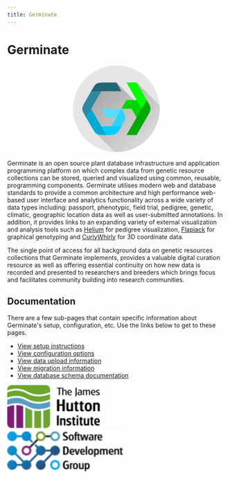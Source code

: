 ```yaml
---
title: Germinate
---
```


# Germinate

<p align="center">
  <img src="img/germinate-square.svg" width="200" alt="Logo">
</p>

Germinate is an open source plant database infrastructure and application programming platform
on which complex data from genetic resource collections can be stored, queried and visualized
using common, reusable, programming components. Germinate utilises modern web and database
standards to provide a common architecture and high performance web-based user interface and
analytics functionality across a wide variety of data types including: passport, phenotypic,
field trial, pedigree, genetic, climatic, geographic location data as well as user-submitted
annotations. In addition, it provides links to an expanding variety of external visualization
and analysis tools such as [Helium](https://ics.hutton.ac.uk/helium) for pedigree visualization,
[Flapjack](https://ics.hutton.ac.uk/flapjack) for graphical genotyping and
[CurlyWhirly](https://ics.hutton.ac.uk/curlywhirly) for 3D coordinate data.

The single point of access for all background data on genetic resources collections that
Germinate implements, provides a valuable digital curation resource as well as offering
essential continuity on how new data is recorded and presented to researchers and breeders
which brings focus and facilitates community building into research communities.

## Documentation

There are a few sub-pages that contain specific information about Germinate's setup, configuration, etc. Use the links below to get to these pages.

- <a href="setup.html">View setup instructions</a>
- <a href="config.html">View configuration options</a>
- <a href="dataimport.html">View data upload information</a>
- <a href="migration.html">View migration information</a>
- <a href="https://ics.hutton.ac.uk/resources/germinate/database-docs/">View database schema documentation</a>

<img src="img/hutton-black.svg" height="100" alt="Logo">
<br />
<img src="img/ics-sdg-black.svg" height="100" alt="Logo">